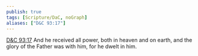 ```yaml
---
publish: true
tags: [Scripture/DaC, noGraph]
aliases: ["D&C 93:17"]
---
```

[D&C 93:17](https://churchofjesuschrist.org/study/scriptures/dc-testament/dc/93?lang=eng&id=p17#p17) And he received all power, both in heaven and on earth, and the glory of the Father was with him, for he dwelt in him.
